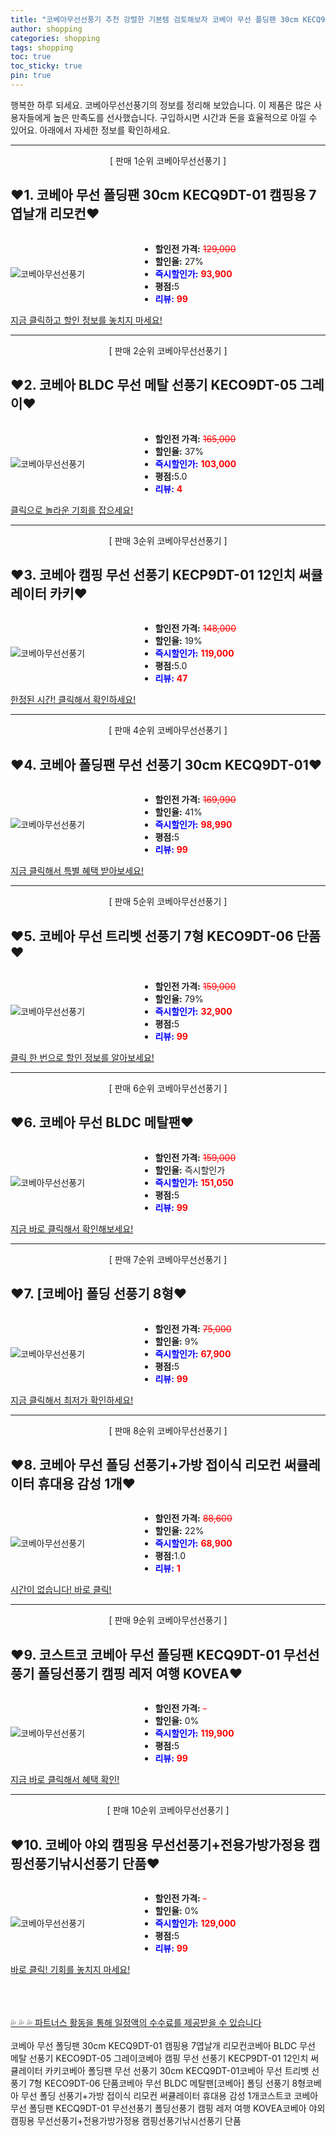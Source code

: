 ```yaml
---
title: "코베아무선선풍기 추천 강렬한 기본템 검토해보자 코베아 무선 폴딩팬 30cm KECQ9DT-01"
author: shopping
categories: shopping
tags: shopping
toc: true
toc_sticky: true
pin: true
---
```

행복한 하루 되세요. 코베아무선선풍기의 정보를 정리해 보았습니다. 이 제품은 많은 사용자들에게 높은 만족도를 선사했습니다. 구입하시면 시간과 돈을 효율적으로 아낄 수 있어요. 아래에서 자세한 정보를 확인하세요.

---
<p class="toplist" style="margin: 0 auto; display: block; width: fit-content;">[ 판매 1순위 코베아무선선풍기 ]</p>

<h2><strong>❤️1. 코베아 무선 폴딩팬 30cm KECQ9DT-01 캠핑용 7엽날개 리모컨❤️</strong></h2>

<div style="display: flex; align-items: center;">
    <div style="flex: 0.4;">
        <img src="https://thumbnail8.coupangcdn.com/thumbnails/remote/230x230ex/image/vendor_inventory/fe5c/f7a7d6546c740e91a63011897ac15ae3882205bbe10929bd3848bdfd54cd.jpg" alt="코베아무선선풍기" style="max-width: 100%;">
    </div>
    <div style="flex: 0.6; margin-left: 10px;">
        <ul>
            <li><strong>할인전 가격:</strong> <del style="color: red;">129,000</del></li>
            <li><strong>할인율:</strong> 27%</li>
            <li><span style='color:blue'><strong>즉시할인가:</strong></span> <span style='color:red'><strong>93,900</strong></span></li>
            <li><strong>평점:</strong>5</li>
            <li><span style='color:blue'><strong>리뷰:</strong></span> <span style='color:red'><strong>99</strong></span></li>
        </ul>
    </div>
</div>
<div class="center">
    <a href="https://William4Davisa.github.io?lptag=AF9450613&subid=githubio&pageKey=8037476305&traceid=V0-153&itemId=22492275084&vendorItemId=89534467731" class="myButton">
        지금 클릭하고 할인 정보를 놓치지 마세요!
    </a>
</div>


---
<p class="toplist" style="margin: 0 auto; display: block; width: fit-content;">[ 판매 2순위 코베아무선선풍기 ]</p>

<h2><strong>❤️2. 코베아 BLDC 무선 메탈 선풍기 KECO9DT-05 그레이❤️</strong></h2>

<div style="display: flex; align-items: center;">
    <div style="flex: 0.4;">
        <img src="https://thumbnail6.coupangcdn.com/thumbnails/remote/230x230ex/image/vendor_inventory/1662/60d976701f1cd8e22e792fd4d5edc2b0795d7da79f9e2bd4fba126ee3490.jpg" alt="코베아무선선풍기" style="max-width: 100%;">
    </div>
    <div style="flex: 0.6; margin-left: 10px;">
        <ul>
            <li><strong>할인전 가격:</strong> <del style="color: red;">165,000</del></li>
            <li><strong>할인율:</strong> 37%</li>
            <li><span style='color:blue'><strong>즉시할인가:</strong></span> <span style='color:red'><strong>103,000</strong></span></li>
            <li><strong>평점:</strong>5.0</li>
            <li><span style='color:blue'><strong>리뷰:</strong></span> <span style='color:red'><strong>4</strong></span></li>
        </ul>
    </div>
</div>
<div class="center">
    <a href="https://William4Davisa.github.io?lptag=AF9450613&subid=githubio&pageKey=7158949782&traceid=V0-153&itemId=18012950377&vendorItemId=90071707556" class="myButton">
        클릭으로 놀라운 기회를 잡으세요!
    </a>
</div>


---
<p class="toplist" style="margin: 0 auto; display: block; width: fit-content;">[ 판매 3순위 코베아무선선풍기 ]</p>

<h2><strong>❤️3. 코베아 캠핑 무선 선풍기 KECP9DT-01 12인치 써큘레이터 카키❤️</strong></h2>

<div style="display: flex; align-items: center;">
    <div style="flex: 0.4;">
        <img src="https://thumbnail8.coupangcdn.com/thumbnails/remote/230x230ex/image/vendor_inventory/8d5e/f1f8fa085f28183930737e9fd48ad098ecafcf2f3acda1c959957206e619.jpg" alt="코베아무선선풍기" style="max-width: 100%;">
    </div>
    <div style="flex: 0.6; margin-left: 10px;">
        <ul>
            <li><strong>할인전 가격:</strong> <del style="color: red;">148,000</del></li>
            <li><strong>할인율:</strong> 19%</li>
            <li><span style='color:blue'><strong>즉시할인가:</strong></span> <span style='color:red'><strong>119,000</strong></span></li>
            <li><strong>평점:</strong>5.0</li>
            <li><span style='color:blue'><strong>리뷰:</strong></span> <span style='color:red'><strong>47</strong></span></li>
        </ul>
    </div>
</div>
<div class="center">
    <a href="https://William4Davisa.github.io?lptag=AF9450613&subid=githubio&pageKey=7310057506&traceid=V0-153&itemId=18725401757&vendorItemId=88822039966" class="myButton">
        한정된 시간! 클릭해서 확인하세요!
    </a>
</div>


---
<p class="toplist" style="margin: 0 auto; display: block; width: fit-content;">[ 판매 4순위 코베아무선선풍기 ]</p>

<h2><strong>❤️4. 코베아 폴딩팬 무선 선풍기 30cm KECQ9DT-01❤️</strong></h2>

<div style="display: flex; align-items: center;">
    <div style="flex: 0.4;">
        <img src="https://thumbnail10.coupangcdn.com/thumbnails/remote/230x230ex/image/vendor_inventory/2a57/6c690b61b7ca725fe731f52b45dff2c763c6237aa5f62f3348bd2168deb1.jpg" alt="코베아무선선풍기" style="max-width: 100%;">
    </div>
    <div style="flex: 0.6; margin-left: 10px;">
        <ul>
            <li><strong>할인전 가격:</strong> <del style="color: red;">169,990</del></li>
            <li><strong>할인율:</strong> 41%</li>
            <li><span style='color:blue'><strong>즉시할인가:</strong></span> <span style='color:red'><strong>98,990</strong></span></li>
            <li><strong>평점:</strong>5</li>
            <li><span style='color:blue'><strong>리뷰:</strong></span> <span style='color:red'><strong>99</strong></span></li>
        </ul>
    </div>
</div>
<div class="center">
    <a href="https://William4Davisa.github.io?lptag=AF9450613&subid=githubio&pageKey=7948819531&traceid=V0-153&itemId=21930658615&vendorItemId=89607614633" class="myButton">
        지금 클릭해서 특별 혜택 받아보세요!
    </a>
</div>


---
<p class="toplist" style="margin: 0 auto; display: block; width: fit-content;">[ 판매 5순위 코베아무선선풍기 ]</p>

<h2><strong>❤️5. 코베아 무선 트리벳 선풍기 7형 KECO9DT-06 단품❤️</strong></h2>

<div style="display: flex; align-items: center;">
    <div style="flex: 0.4;">
        <img src="https://thumbnail6.coupangcdn.com/thumbnails/remote/230x230ex/image/vendor_inventory/324a/17765b81b7f6b0d74cad1ebfc462a6a1481ac70c59ea11ccdc9524afee09.jpg" alt="코베아무선선풍기" style="max-width: 100%;">
    </div>
    <div style="flex: 0.6; margin-left: 10px;">
        <ul>
            <li><strong>할인전 가격:</strong> <del style="color: red;">159,000</del></li>
            <li><strong>할인율:</strong> 79%</li>
            <li><span style='color:blue'><strong>즉시할인가:</strong></span> <span style='color:red'><strong>32,900</strong></span></li>
            <li><strong>평점:</strong>5</li>
            <li><span style='color:blue'><strong>리뷰:</strong></span> <span style='color:red'><strong>99</strong></span></li>
        </ul>
    </div>
</div>
<div class="center">
    <a href="https://William4Davisa.github.io?lptag=AF9450613&subid=githubio&pageKey=6527028834&traceid=V0-153&itemId=14482644464&vendorItemId=90525528444" class="myButton">
        클릭 한 번으로 할인 정보를 알아보세요!
    </a>
</div>


---
<p class="toplist" style="margin: 0 auto; display: block; width: fit-content;">[ 판매 6순위 코베아무선선풍기 ]</p>

<h2><strong>❤️6. 코베아 무선 BLDC 메탈팬❤️</strong></h2>

<div style="display: flex; align-items: center;">
    <div style="flex: 0.4;">
        <img src="https://thumbnail7.coupangcdn.com/thumbnails/remote/230x230ex/image/vendor_inventory/d031/cfdd18829f12c4609736b443bfc4f3da2f9846a2e39a2265429a16a172ed.jpg" alt="코베아무선선풍기" style="max-width: 100%;">
    </div>
    <div style="flex: 0.6; margin-left: 10px;">
        <ul>
            <li><strong>할인전 가격:</strong> <del style="color: red;">159,000</del></li>
            <li><strong>할인율:</strong> 즉시할인가</li>
            <li><span style='color:blue'><strong>즉시할인가:</strong></span> <span style='color:red'><strong>151,050</strong></span></li>
            <li><strong>평점:</strong>5</li>
            <li><span style='color:blue'><strong>리뷰:</strong></span> <span style='color:red'><strong>99</strong></span></li>
        </ul>
    </div>
</div>
<div class="center">
    <a href="https://William4Davisa.github.io?lptag=AF9450613&subid=githubio&pageKey=8024793783&traceid=V0-153&itemId=22426468075&vendorItemId=89471160530" class="myButton">
        지금 바로 클릭해서 확인해보세요!
    </a>
</div>


---
<p class="toplist" style="margin: 0 auto; display: block; width: fit-content;">[ 판매 7순위 코베아무선선풍기 ]</p>

<h2><strong>❤️7. [코베아] 폴딩 선풍기 8형❤️</strong></h2>

<div style="display: flex; align-items: center;">
    <div style="flex: 0.4;">
        <img src="https://thumbnail6.coupangcdn.com/thumbnails/remote/230x230ex/image/vendor_inventory/cb7d/6c10396133c629d4002324c3921a8d3b13421dd5842ddee4c32d24252ecb.jpg" alt="코베아무선선풍기" style="max-width: 100%;">
    </div>
    <div style="flex: 0.6; margin-left: 10px;">
        <ul>
            <li><strong>할인전 가격:</strong> <del style="color: red;">75,000</del></li>
            <li><strong>할인율:</strong> 9%</li>
            <li><span style='color:blue'><strong>즉시할인가:</strong></span> <span style='color:red'><strong>67,900</strong></span></li>
            <li><strong>평점:</strong>5</li>
            <li><span style='color:blue'><strong>리뷰:</strong></span> <span style='color:red'><strong>99</strong></span></li>
        </ul>
    </div>
</div>
<div class="center">
    <a href="https://William4Davisa.github.io?lptag=AF9450613&subid=githubio&pageKey=7627484720&traceid=V0-153&itemId=20235828690&vendorItemId=87324526159" class="myButton">
        지금 클릭해서 최저가 확인하세요!
    </a>
</div>


---
<p class="toplist" style="margin: 0 auto; display: block; width: fit-content;">[ 판매 8순위 코베아무선선풍기 ]</p>

<h2><strong>❤️8. 코베아 무선 폴딩 선풍기+가방 접이식 리모컨 써큘레이터 휴대용 감성 1개❤️</strong></h2>

<div style="display: flex; align-items: center;">
    <div style="flex: 0.4;">
        <img src="https://thumbnail7.coupangcdn.com/thumbnails/remote/230x230ex/image/vendor_inventory/dc20/6909d57cd902e8def885adf54b094619fe0d27d119bf1ffdfaf532b3aa79.jpg" alt="코베아무선선풍기" style="max-width: 100%;">
    </div>
    <div style="flex: 0.6; margin-left: 10px;">
        <ul>
            <li><strong>할인전 가격:</strong> <del style="color: red;">88,600</del></li>
            <li><strong>할인율:</strong> 22%</li>
            <li><span style='color:blue'><strong>즉시할인가:</strong></span> <span style='color:red'><strong>68,900</strong></span></li>
            <li><strong>평점:</strong>1.0</li>
            <li><span style='color:blue'><strong>리뷰:</strong></span> <span style='color:red'><strong>1</strong></span></li>
        </ul>
    </div>
</div>
<div class="center">
    <a href="https://William4Davisa.github.io?lptag=AF9450613&subid=githubio&pageKey=7972265492&traceid=V0-153&itemId=22086527467&vendorItemId=89133561003" class="myButton">
        시간이 없습니다! 바로 클릭!
    </a>
</div>


---
<p class="toplist" style="margin: 0 auto; display: block; width: fit-content;">[ 판매 9순위 코베아무선선풍기 ]</p>

<h2><strong>❤️9. 코스트코 코베아 무선 폴딩팬 KECQ9DT-01 무선선풍기 폴딩선풍기 캠핑 레저 여행 KOVEA❤️</strong></h2>

<div style="display: flex; align-items: center;">
    <div style="flex: 0.4;">
        <img src="https://thumbnail8.coupangcdn.com/thumbnails/remote/230x230ex/image/vendor_inventory/8bfe/ee2f46755d4cdb9b2fe198e544171f8045f55109a109690145a5d735fbe6.jpg" alt="코베아무선선풍기" style="max-width: 100%;">
    </div>
    <div style="flex: 0.6; margin-left: 10px;">
        <ul>
            <li><strong>할인전 가격:</strong> <del style="color: red;">-</del></li>
            <li><strong>할인율:</strong> 0%</li>
            <li><span style='color:blue'><strong>즉시할인가:</strong></span> <span style='color:red'><strong>119,900</strong></span></li>
            <li><strong>평점:</strong>5</li>
            <li><span style='color:blue'><strong>리뷰:</strong></span> <span style='color:red'><strong>99</strong></span></li>
        </ul>
    </div>
</div>
<div class="center">
    <a href="https://William4Davisa.github.io?lptag=AF9450613&subid=githubio&pageKey=8125264979&traceid=V0-153&itemId=23062437336&vendorItemId=90096064947" class="myButton">
        지금 바로 클릭해서 혜택 확인!
    </a>
</div>


---
<p class="toplist" style="margin: 0 auto; display: block; width: fit-content;">[ 판매 10순위 코베아무선선풍기 ]</p>

<h2><strong>❤️10. 코베아 야외 캠핑용 무선선풍기+전용가방가정용 캠핑선풍기낚시선풍기 단품❤️</strong></h2>

<div style="display: flex; align-items: center;">
    <div style="flex: 0.4;">
        <img src="https://thumbnail7.coupangcdn.com/thumbnails/remote/230x230ex/image/vendor_inventory/7791/3b16ac40c4044fd53fe59c39fa2b48af70e540971b02cc577e5d928e304b.jpg" alt="코베아무선선풍기" style="max-width: 100%;">
    </div>
    <div style="flex: 0.6; margin-left: 10px;">
        <ul>
            <li><strong>할인전 가격:</strong> <del style="color: red;">-</del></li>
            <li><strong>할인율:</strong> 0%</li>
            <li><span style='color:blue'><strong>즉시할인가:</strong></span> <span style='color:red'><strong>129,000</strong></span></li>
            <li><strong>평점:</strong>5</li>
            <li><span style='color:blue'><strong>리뷰:</strong></span> <span style='color:red'><strong>99</strong></span></li>
        </ul>
    </div>
</div>
<div class="center">
    <a href="https://William4Davisa.github.io?lptag=AF9450613&subid=githubio&pageKey=7432517512&traceid=V0-153&itemId=19307124698&vendorItemId=86039455342" class="myButton">
        바로 클릭! 기회를 놓치지 마세요!
    </a>
</div>

<br><br><br>[💦 💦 💦 파트너스 활동을 통해 일정액의 수수료를 제공받을 수 있습니다](https://link.coupang.com/a/bcpT2c)<br><br>코베아 무선 폴딩팬 30cm KECQ9DT-01 캠핑용 7엽날개 리모컨코베아 BLDC 무선 메탈 선풍기 KECO9DT-05 그레이코베아 캠핑 무선 선풍기 KECP9DT-01 12인치 써큘레이터 카키코베아 폴딩팬 무선 선풍기 30cm KECQ9DT-01코베아 무선 트리벳 선풍기 7형 KECO9DT-06 단품코베아 무선 BLDC 메탈팬[코베아] 폴딩 선풍기 8형코베아 무선 폴딩 선풍기+가방 접이식 리모컨 써큘레이터 휴대용 감성 1개코스트코 코베아 무선 폴딩팬 KECQ9DT-01 무선선풍기 폴딩선풍기 캠핑 레저 여행 KOVEA코베아 야외 캠핑용 무선선풍기+전용가방가정용 캠핑선풍기낚시선풍기 단품